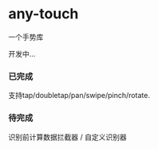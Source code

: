 # any-touch
一个手势库 

开发中...

### 已完成
支持tap/doubletap/pan/swipe/pinch/rotate.

### 待完成
识别前计算数据拦截器 / 自定义识别器
